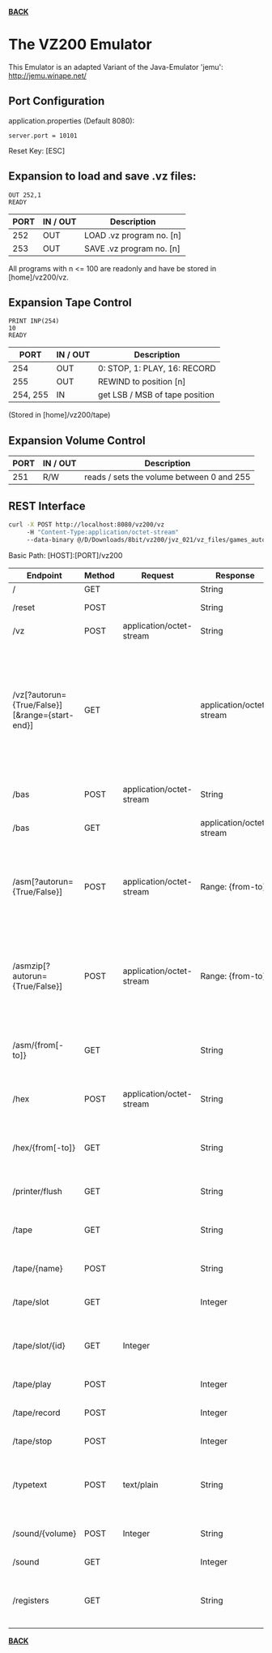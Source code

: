 **[BACK](README.md)**
# <a name="emulator">The VZ200 Emulator</a>

This Emulator is an adapted Variant of the Java-Emulator 'jemu': http://jemu.winape.net/

## Port Configuration

application.properties (Default 8080):

```
server.port = 10101
```

Reset Key: [ESC]

## Expansion to load and save .vz files:

```basic
OUT 252,1
READY
```

PORT | IN / OUT | Description
-----|----------|-------------
252  | OUT      | LOAD .vz program no. [n]
253  | OUT      | SAVE .vz program no. [n]

All programs with n <= 100 are readonly and have be stored in [home]/vz200/vz.

## Expansion Tape Control

```basic
PRINT INP(254)
10
READY
```

PORT | IN / OUT | Description
-----|----------|-------------
254  | OUT      | 0: STOP, 1: PLAY, 16: RECORD
255  | OUT      | REWIND to position [n]
254, 255  | IN  | get LSB / MSB of tape position

(Stored in [home]/vz200/tape)

## Expansion Volume Control

PORT | IN / OUT | Description
-------|-------|-------------
251 | R/W | reads / sets the volume between 0 and 255

## REST Interface

```bash
curl -X POST http://localhost:8080/vz200/vz 
     -H "Content-Type:application/octet-stream" 
     --data-binary @/D/Downloads/8bit/vz200/jvz_021/vz_files/games_autostart/CRASH.vz
```
Basic Path: [HOST]:[PORT]/vz200

Endpoint | Method | Request | Response | Description
---------|--------|---------|----------|-------------
/        | GET    |         | String   | Info
/reset   | POST   |         | String   | Reset Computer
/vz      | POST   | application/octet-stream | String | load .vz-Programm
/vz[?autorun={True/False}][&range={start-end}]      | GET    |         | application/octet-stream | read .vz-Programm from Emulator; autorun: Save locally with Autostart Flag; range: RAM area (default: Basic-Pointer)
/bas     | POST   | application/octet-stream | String | Load Basic Program from Source
/bas     | GET   |          | application/octet-stream | Read Basic Program Source 
/asm[?autorun={True/False}]     | POST   | application/octet-stream | Range: {from-to} | Load Assembler Programm Source and optionally run it (default True)
/asmzip[?autorun={True/False}]     | POST   | application/octet-stream | Range: {from-to} | Load Zip file with Assembler Programm Source and run it optionally (default True)
/asm/{from[-to]} | GET    | | String | Read Memory Area as Assembler Code
/hex     | POST   | application/octet-stream | String | Load Hexadecimal Source and launch it
/hex/{from[-to]} | GET    | | String | Read Memory Area as in hexadecimal format
/printer/flush | GET | | String | Read most recent printed lines
/tape    | GET    |         | String | Read the name of the Tape inserted
/tape/{name} | POST    |        | String | Insert Tape with the given name
/tape/slot | GET    |         | Integer | Read the current slot of the Tape
/tape/slot/{id} | GET    | Integer | | Forward wind the Tape to the slot specified. 
/tape/play | POST | | Integer | Start Tape, returns slot
/tape/record | POST | | Integer | Start Recording, returns slot
/tape/stop | POST | | Integer | Stop Tape, returns slot
/typetext | POST | text/plain | String | Enters Text into the Basic PROMT of the VZ (work in progress) 
/sound/{volume} | POST | Integer | String | Set Audio Volume from 0 to 255
/sound     | GET  | | Integer | Read Audio Volume
/registers | GET  | | String | Returns the content of every Z80 register as JSON

**[BACK](README.md)**
